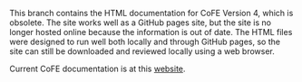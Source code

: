 This branch contains the HTML documentation for CoFE Version 4, which is obsolete. The site works well as a GitHub pages site, but the site is no longer hosted online because the information is out of date. The HTML files were designed to run well both locally and through GitHub pages, so the site can still be downloaded and reviewed locally using a web browser. 

Current CoFE documentation is at this [website](https://vtpasquale.github.io/NASTRAN_CoFE/).

